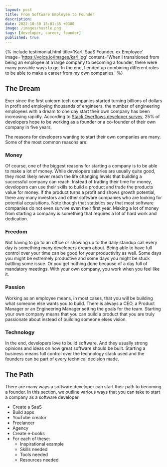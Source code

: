 ```yaml
---
layout: post
title: From Software Employee to Founder
description:
date: 2022-10-30 15:01:35 +0300
image: /images/hustle.png
tags: [developer, career, founder]
published: true
---
```


{% include testimonial.html title='Karl, SaaS Founder, ex Employee' image='https://volca.io/images/karl.jpg' content='When I transitioned from being an employee at a large company to becoming a founder, there were many possible ways to go. In the end, I ended up combining different roles to be able to make a career from my own companies.' %}

## The Dream

Ever since the first unicorn tech companies started turning billions of dollars in profit and employing thousands of engineers, the number of engineering employees with a dream to one day start their own company has been increasing rapidly. According to [Stack Overflows developer survey](https://insights.stackoverflow.com/survey/2018), 25% of developers hope to be working as a founder or a co-founder of their own company in five years.

The reasons for developers wanting to start their own companies are many. Some of the most common reasons are:

### Money

Of course, one of the biggest reasons for starting a company is to be able to make a lot of money. While developers salaries are usually quite good, they most likely never reach the life changing levels that building a successful company can reach. Instead of trading their time for money, developers can use their skills to build a product and trade the products value for money. If the product turns a profit and shows growth potential, there any many investors and other software companies who are looking for potential acquisitions. Note though that statistics say that most software companies do not even survive even their first year. Making a lot of money from starting a company is something that requires a lot of hard work and dedication.

### Freedom

Not having to go to an office or showing up to the daily standup call every day is something many developers dream about. Being able to have full control over your time can be good for your productivity as well. Some days you might be extremely productive and some days you might be stuck battling some issue. Or you get nothing done because of a day full of mandatory meetings. With your own company, you work when you feel like it.

### Passion

Working as an employee means, in most cases, that you will be building what someone else wants you to build. There is always a CEO, a Product Manager or an Engineering Manager setting the goals for the team. Starting your own company means that you can build a product that you are truly passionate about instead of building someone elses vision.

### Technology

In the end, developers love to build software. And they usually strong opinions and ideas on how great software should be built. Starting a business means full control over the technology stack used and the founders can be part of every technical decision made.

## The Path

There are many ways a software developer can start their path to becoming a founder. In this section, we outline various ways that you can take to start a company as a software developer.

- Create a SaaS
- Build apps
- YouTube creator
- Freelancer
- Agency
- Create e-books
- For each of these:
  - Inspirational example
  - Skills needed
  - Tools needed
  - Resources needed
